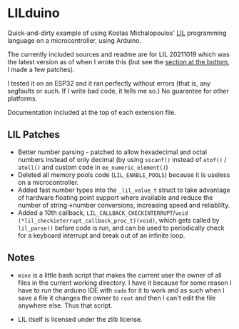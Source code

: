 # LILduino

Quick-and-dirty example of using Kostas Michalopoulos' [LIL](http://runtimeterror.com/tech/lil/) programming language on a microcontroller, using Arduino.

The currently included sources and readme are for LIL 20211019 which was the latest version as of when I wrote this (but see the [section at the bottom](#lil-patches), I made a few patches).

I tested it on an ESP32 and it ran perfectly without errors (that is, any segfaults or such. If I write bad code, it tells me so.) No guarantee for other platforms.

Documentation included at the top of each extension file.

## LIL Patches

* Better number parsing - patched to allow hexadecimal and octal numbers instead of only decimal (by using `sscanf()` instead of `atof()` / `atoll()` and custom code in `ee_numeric_element()`)
* Deleted all memory pools code (`LIL_ENABLE_POOLS`) because it is useless on a microcontroller.
* Added fast number types into the `_lil_value_t` struct to take advantage of hardware floating point support where available and reduce the number of string&rarr;number conversions, increasing speed and reliablilty.
* Added a 10th callback, `LIL_CALLBACK_CHECKINTERRUPT`/`void (*lil_checkinterrupt_callback_proc_t)(void)`, which gets called by `lil_parse()` before code is run, and can be used to periodically check for a keyboard interrupt and break out of an infinite loop.

## Notes

* `mine` is a little bash script that makes the current user the owner of all files in the current working directory. I have it because for some reason I have to run the arduino IDE with `sudo` for it to work and as such when I save a file it changes the owner to `root` and then I can't edit the file anywhere else. Thus that script.

* LIL itself is licensed under the zlib license.
